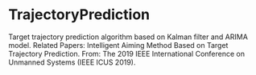 # TrajectoryPrediction
Target trajectory prediction algorithm based on Kalman filter and ARIMA model.  Related Papers: Intelligent Aiming Method Based on Target Trajectory Prediction. From: The 2019 IEEE International Conference on Unmanned Systems (IEEE ICUS 2019).
